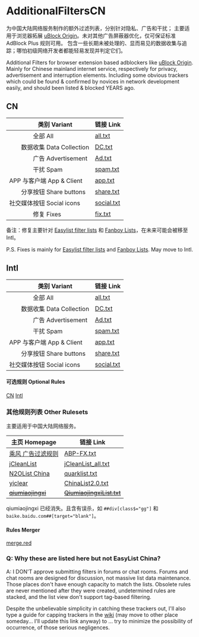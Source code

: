 # AdditionalFiltersCN

为中国大陆网络服务制作的额外过滤列表，分别针对隐私、广告和干扰；
主要适用于浏览器拓展 [uBlock Origin](https://github.com/gorhill/uBlock)。未对其他广告屏蔽器优化，仅可保证标准 AdBlock Plus 规则可用。
包含一些长期未被处理的、显而易见的数据收集与追踪；哪怕初级网络开发者都能轻易发现并判定它们。

Additional Filters for browser extension based adblockers like [uBlock Origin](https://github.com/gorhill/uBlock).
Mainly for Chinese mainland internet service, respectively for privacy, advertisement and interruption elements.
Including some obvious trackers which could be found & confirmed by novices in network development easily,
and should been listed & blocked YEARS ago.

## CN

　　类别 Variant             | 链接 Link
---------------------------- | ---------
　　　　全部 All             |    [all.txt](https://raw.githubusercontent.com/Crystal-RainSlide/AdditionalFiltersCN/master/CN.txt)
　　数据收集 Data Collection |     [DC.txt](https://raw.githubusercontent.com/Crystal-RainSlide/AdditionalFiltersCN/master/CN/DC.txt)
　　　　广告 Advertisement   |     [Ad.txt](https://raw.githubusercontent.com/Crystal-RainSlide/AdditionalFiltersCN/master/CN/Ad.txt)
　　　　干扰 Spam            |   [spam.txt](https://raw.githubusercontent.com/Crystal-RainSlide/AdditionalFiltersCN/master/CN/spam.txt)
APP 与客户端 App & Client    |    [app.txt](https://raw.githubusercontent.com/Crystal-RainSlide/AdditionalFiltersCN/master/CN/app.txt)
　　分享按钮 Share buttons   |  [share.txt](https://raw.githubusercontent.com/Crystal-RainSlide/AdditionalFiltersCN/master/CN/share.txt)
社交媒体按钮 Social icons    | [social.txt](https://raw.githubusercontent.com/Crystal-RainSlide/AdditionalFiltersCN/master/CN/social.txt)
　　　　修复 Fixes           |    [fix.txt](https://raw.githubusercontent.com/Crystal-RainSlide/AdditionalFiltersCN/master/CN/fix.txt)

备注：修复主要针对 [Easylist filter lists](https://easylist.to/) 和 [Fanboy Lists](https://fanboy.co.nz/)，在未来可能会被移至 Intl。

P.S. Fixes is mainly for [Easylist filter lists](https://easylist.to/) and [Fanboy Lists](https://fanboy.co.nz/). May move to Intl.

## Intl

　　类别 Variant             | 链接 Link
---------------------------- | ---------
　　　　全部 All             |    [all.txt](https://raw.githubusercontent.com/Crystal-RainSlide/AdditionalFiltersCN/master/Intl.txt)
　　数据收集 Data Collection |     [DC.txt](https://raw.githubusercontent.com/Crystal-RainSlide/AdditionalFiltersCN/master/Intl/DC.txt)
　　　　广告 Advertisement   |     [Ad.txt](https://raw.githubusercontent.com/Crystal-RainSlide/AdditionalFiltersCN/master/Intl/Ad.txt)
　　　　干扰 Spam            |   [spam.txt](https://raw.githubusercontent.com/Crystal-RainSlide/AdditionalFiltersCN/master/Intl/spam.txt)
APP 与客户端 App & Client    |    [app.txt](https://raw.githubusercontent.com/Crystal-RainSlide/AdditionalFiltersCN/master/Intl/app.txt)
　　分享按钮 Share buttons   |  [share.txt](https://raw.githubusercontent.com/Crystal-RainSlide/AdditionalFiltersCN/master/Intl/share.txt)
社交媒体按钮 Social icons    | [social.txt](https://raw.githubusercontent.com/Crystal-RainSlide/AdditionalFiltersCN/master/Intl/social.txt)

#### 可选规则 Optional Rules

  [CN](https://github.com/Crystal-RainSlide/AdditionalFiltersCN/blob/master/CN/Optional.md)
[Intl](https://github.com/Crystal-RainSlide/AdditionalFiltersCN/blob/master/Intl/Optional.md)

### 其他规则列表 Other Rulesets

主要适用于中国大陆网络服务。

主页 Homepage | 链接 Link
------------- | ---------
[乘风 广告过滤规则](https://github.com/xinggsf/Adblock-Plus-Rule) |         [ABP-FX.txt](https://raw.githubusercontent.com/xinggsf/Adblock-Plus-Rule/master/ABP-FX.txt)
       [jCleanList](https://github.com/jiayiming/jCleanList)      | [jCleanList_all.txt](https://raw.githubusercontent.com/jiayiming/jCleanList/master/jCleanList_all.txt)
    [N2OList China](https://n2o.io/p/quarklist/)                  |      [quarklist.txt](https://n2o.io/p/quarklist/dist/quarklist.txt)
          [yiclear](https://www.yiclear.com/)                     |   [ChinaList2.0.txt](http://tools.yiclear.com/ChinaList2.0.txt)
  ~~[qiumiaojingxi](https://github.com/qiumiaojingxi/qiumiaojingxi)~~ | ~~[QiumiaojingxiList.txt](https://raw.githubusercontent.com/qiumiaojingxi/qiumiaojingxi/master/QiumiaojingxiList.txt)~~

qiumiaojingxi 已经消失。且含有误杀，如 `##div[class$="gg"]` 和 `baike.baidu.com##[target="blank"]`。

#### Rules Merger

[merge.red](https://github.com/Crystal-RainSlide/AdditionalFiltersCN/blob/master/merge.red)

### Q: Why these are listed here but not EasyList China?

A: I DON'T approve submitting filters in forums or chat rooms. Forums and chat rooms are designed for discussion, not massive list data maintenance. Those places don't have enough capacity to match the lists. Obsolete rules are never mentioned after they were created,  undetermined rules are stacked, and the list view don't support tag-based filtering.

Despite the unbelievable simplicity in catching these trackers out, I'll also type a guide for capping trackers in the [wiki](https://github.com/Crystal-RainSlide/AdditionalFiltersCN/wiki) (may move to other place someday... I'll update this link anyway) to ... try to minimize the possibility of occurrence, of those serious negligences.
